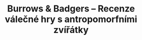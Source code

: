 ---
layout: article
authors: Jiron
title: 'Burrows & Badgers – Recenze válečné hry s antropomorfními zvířátky'
tags: 'recenze'
summary: 'A Skirmish Game of Anthropomorphic Animals
**Autor**: Michael Lovejoy
**Vydavatel**: Osprey Publishing
**Distributor**: Oathsworn Miniatures
 '
---